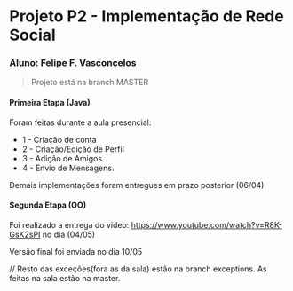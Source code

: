 
# Projeto P2 - Implementação de Rede Social

### Aluno: Felipe F. Vasconcelos

>  Projeto está na branch MASTER
> 

#### Primeira Etapa (Java)

Foram feitas durante a aula presencial:

* 1 - Criação de conta
* 2 - Criação/Edição de Perfil
* 3 - Adição de Amigos
* 4 - Envio de Mensagens.

Demais implementações foram entregues em prazo posterior (06/04)

#### Segunda Etapa (OO)

Foi realizado a entrega do vídeo: https://www.youtube.com/watch?v=R8K-GsK2sPI no dia (04/05)

Versão final foi enviada no dia 10/05

//
Resto das exceções(fora as da sala) estão na branch exceptions. As feitas na sala estão na master.
